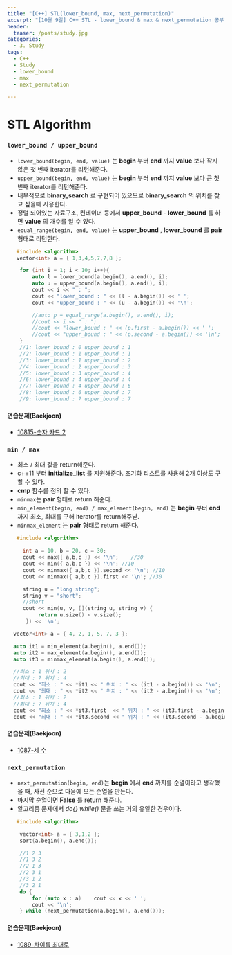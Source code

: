 ```yaml
---
title: "[C++] STL(lower_bound, max, next_permutation)"
excerpt: "[10월 9일] C++ STL - lower_bound & max & next_permutation 공부"
header:
  teaser: /posts/study.jpg
categories:
  - 3. Study
tags:
  - C++
  - Study
  - lower_bound
  - max
  - next_permutation

---
```

# STL Algorithm

### `lower_bound / upper_bound`
 - `lower_bound(begin, end, value)` 는 **begin** 부터 **end** 까지 **value** 보다 작지 않은 첫 번째 iterator를 리턴해준다.
 - `upper_bound(begin, end, value)` 는 **begin** 부터 **end** 까지 **value** 보다 큰 첫 번째 iterator를 리턴해준다.
 - 내부적으로 **binary_search** 로 구현되어 있으므로 **binary_search** 의 위치를 찾고 싶을때 사용한다.
 - 정렬 되어있는 자료구조, 컨테이너 등에서 **upper_bound** - **lower_bound** 를 하면 **value** 의 개수를 알 수 있다.
 - `equal_range(begin, end, value)` 는 **upper_bound** , **lower_bound** 를 **pair** 형태로 리턴한다.

```c++
   #include <algorithm>
   vector<int> a = { 1,3,4,5,7,7,8 };

   	for (int i = 1; i < 10; i++){
   		auto l = lower_bound(a.begin(), a.end(), i);
   		auto u = upper_bound(a.begin(), a.end(), i);
   		cout << i << " : ";
   		cout << "lower_bound : " << (l - a.begin()) << ' ';
   		cout << "upper_bound : " << (u - a.begin()) << '\n';

   		//auto p = equal_range(a.begin(), a.end(), i);
   		//cout << i << " : ";
   		//cout << "lower_bound : " << (p.first - a.begin()) << ' ';
   		//cout << "upper_bound : " << (p.second - a.begin()) << '\n';
   	}
   	//1: lower_bound : 0 upper_bound : 1
   	//2: lower_bound : 1 upper_bound : 1
   	//3: lower_bound : 1 upper_bound : 2
   	//4: lower_bound : 2 upper_bound : 3
   	//5: lower_bound : 3 upper_bound : 4
   	//6: lower_bound : 4 upper_bound : 4
   	//7: lower_bound : 4 upper_bound : 6
   	//8: lower_bound : 6 upper_bound : 7
   	//9: lower_bound : 7 upper_bound : 7
```

#### 연습문제(Baekjoon)
  - [10815-숫자 카드 2](https://github.com/bee0005/TIL/blob/master/Algorithm/BaekJoon/10816_%EC%88%AB%EC%9E%90%20%EC%B9%B4%EB%93%9C%202.cpp)


### `min / max`
 - 최소 / 최대 값을 return해준다.
 - c++11 부터 **initialize_list** 를 지원해준다. 초기화 리스트를 사용해 2개 이상도 구할 수 있다.
 - **cmp** 함수를 정의 할 수 있다.
 - `minmax`는 **pair** 형태로 return 해준다.
 - `min_element(begin, end) / max_element(begin, end)` 는 **begin** 부터 **end** 까지 최소, 최대를 구해 iterator를 return해주낟.
 - `minmax_element` 는 **pair** 형태로 return 해준다.

```c++
   #include <algorithm>

 	 int a = 10, b = 20, c = 30;
 	 cout << max({ a,b,c }) << '\n';	//30
 	 cout << min({ a,b,c }) << '\n'; //10
 	 cout << minmax({ a,b,c }).second << '\n'; //10
 	 cout << minmax({ a,b,c }).first << '\n'; //30

 	 string u = "long string";
 	 string v = "short";
 	 //short
 	 cout << min(u, v, [](string u, string v) {
 		  return u.size() < v.size();		
 	  }) << '\n';			
```

```c++
  vector<int> a = { 4, 2, 1, 5, 7, 3 };

  auto it1 = min_element(a.begin(), a.end());
  auto it2 = max_element(a.begin(), a.end());
  auto it3 = minmax_element(a.begin(), a.end());

  //최소 : 1 위치 : 2
  //최대 : 7 위치 : 4
  cout << "최소 : " << *it1 << " 위치 : " << (it1 - a.begin()) << '\n';
  cout << "최대 : " << *it2 << " 위치 : " << (it2 - a.begin()) << '\n';
  //최소 : 1 위치 : 2
  //최대 : 7 위치 : 4
  cout << "최소 : " << *it3.first  << " 위치 : " << (it3.first - a.begin()) << '\n';
  cout << "최대 : " << *it3.second << " 위치 : " << (it3.second - a.begin()) << '\n';
```

#### 연습문제(Baekjoon)
  - [1087-세 수](https://github.com/bee0005/TIL/blob/master/Algorithm/BaekJoon/10817_%EC%84%B8%20%EC%88%98.cpp)


### `next_permutation`
   - `next_permutation(begin, end)`는 **begin** 에서 **end** 까지를 순열이라고 생각했을 때, 사전 순으로 다음에 오는 순열을 만든다.
   - 마지막 순열이면 **False** 를 return 해준다.
   - 알고리즘 문제에서 *do{} while()* 문을 쓰는 거의 유일한 경우이다.

```c++
   #include <algorithm>

    vector<int> a = { 3,1,2 };
   	sort(a.begin(), a.end());

   	//1 2 3
   	//1 3 2
   	//2 1 3
   	//2 3 1
   	//3 1 2
   	//3 2 1
   	do {
   		for (auto x : a)	cout << x << ' ';
   		cout << '\n';
   	} while (next_permutation(a.begin(), a.end()));
```


#### 연습문제(Baekjoon)
  - [1089-차이를 최대로](https://github.com/bee0005/TIL/blob/master/Algorithm/BaekJoon/10819_%EC%B0%A8%EC%9D%B4%EB%A5%BC%20%EC%B5%9C%EB%8C%80%EB%A1%9C.cpp)
